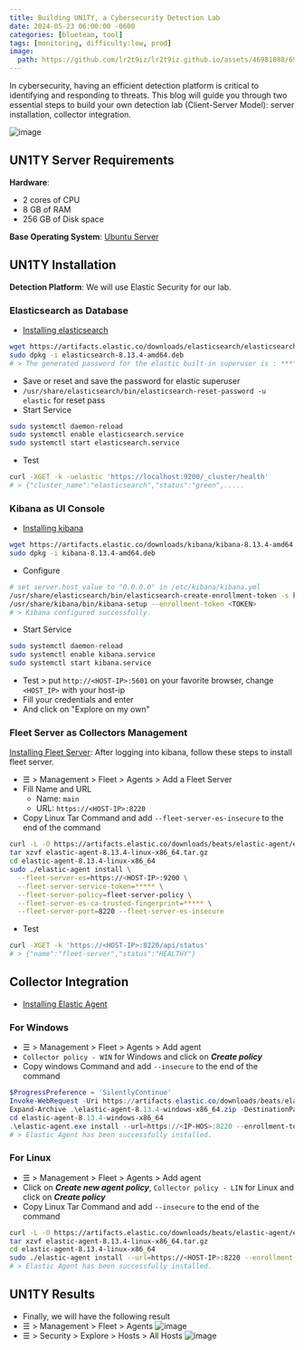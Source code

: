 ```yaml
---
title: Building UN1TY, a Cybersecurity Detection Lab
date: 2024-05-23 06:00:00 -0600
categories: [blueteam, tool]
tags: [monitoring, difficulty:low, prod]
image:
  path: https://github.com/lr2t9iz/lr2t9iz.github.io/assets/46981088/69f0c14b-29f2-4659-9b1e-41e7b0452b1a
---
```


In cybersecurity, having an efficient detection platform is critical to identifying and responding to threats. This blog will guide you through two essential steps to build your own detection lab (Client-Server Model): server installation, collector integration.

![image](https://github.com/lr2t9iz/lr2t9iz.github.io/assets/46981088/89cb2e45-56b9-4ded-b125-b3541b24e94b)

## UN1TY Server Requirements
**Hardware**:
 - 2 cores of CPU
 - 8 GB of RAM 
 - 256 GB of Disk space

**Base Operating System**: [Ubuntu Server](https://ubuntu.com/download/server)

## UN1TY Installation
**Detection Platform**: We will use Elastic Security for our lab.
### **Elasticsearch as Database**
- [Installing elasticsearch](https://www.elastic.co/guide/en/elasticsearch/reference/current/deb.html#install-deb)
```sh
wget https://artifacts.elastic.co/downloads/elasticsearch/elasticsearch-8.13.4-amd64.deb
sudo dpkg -i elasticsearch-8.13.4-amd64.deb
# > The generated password for the elastic built-in superuser is : *****
```
- Save or reset and save the password for elastic superuser
- `/usr/share/elasticsearch/bin/elasticsearch-reset-password -u elastic` for reset pass
- Start Service
```sh
sudo systemctl daemon-reload
sudo systemctl enable elasticsearch.service
sudo systemctl start elasticsearch.service
```
- Test
```sh
curl -XGET -k -uelastic 'https://localhost:9200/_cluster/health'
# > {"cluster_name":"elasticsearch","status":"green",.....
```

### Kibana as UI Console
- [Installing kibana](https://www.elastic.co/guide/en/kibana/current/deb.html#install-deb)
```sh
wget https://artifacts.elastic.co/downloads/kibana/kibana-8.13.4-amd64.deb
sudo dpkg -i kibana-8.13.4-amd64.deb
```
- Configure
```sh
# set server.host value to "0.0.0.0" in /etc/kibana/kibana.yml
/usr/share/elasticsearch/bin/elasticsearch-create-enrollment-token -s kibana 
/usr/share/kibana/bin/kibana-setup --enrollment-token <TOKEN>
# > Kibana configured successfully.
```
- Start Service
```sh
sudo systemctl daemon-reload
sudo systemctl enable kibana.service
sudo systemctl start kibana.service
```
- Test > put `http://<HOST-IP>:5601` on your favorite browser, change `<HOST_IP>` with your host-ip
- Fill your credentials and enter
- And click on "Explore on my own"

### Fleet Server as Collectors Management
[Installing Fleet Server](https://www.elastic.co/guide/en/fleet/current/install-fleet-managed-elastic-agent.html#elastic-agent-installation-steps): After logging into kibana, follow these steps to install fleet server.
- ☰ > Management > Fleet > Agents > Add a Fleet Server
- Fill Name and URL
  - Name: `main`
  - URL: `https://<HOST-IP>:8220`
- Copy Linux Tar Command and add `--fleet-server-es-insecure` to the end of the command
```sh
curl -L -O https://artifacts.elastic.co/downloads/beats/elastic-agent/elastic-agent-8.13.4-linux-x86_64.tar.gz
tar xzvf elastic-agent-8.13.4-linux-x86_64.tar.gz
cd elastic-agent-8.13.4-linux-x86_64
sudo ./elastic-agent install \
  --fleet-server-es=https://<HOST-IP>:9200 \
  --fleet-server-service-token=***** \
  --fleet-server-policy=fleet-server-policy \
  --fleet-server-es-ca-trusted-fingerprint=***** \
  --fleet-server-port=8220 --fleet-server-es-insecure
```
- Test
```sh
curl -XGET -k 'https://<HOST-IP>:8220/api/status'
# > {"name":"fleet-server","status":"HEALTHY"}
```

## Collector Integration
- [Installing Elastic Agent](https://www.elastic.co/guide/en/fleet/current/install-fleet-managed-elastic-agent.html#elastic-agent-installation-steps)
### For Windows
- ☰ > Management > Fleet > Agents > Add agent
- `Collector policy - WIN` for Windows and click on ***Create policy***
- Copy windows Command and add `--insecure` to the end of the command
```powershell
$ProgressPreference = 'SilentlyContinue'
Invoke-WebRequest -Uri https://artifacts.elastic.co/downloads/beats/elastic-agent/elastic-agent-8.13.4-windows-x86_64.zip -OutFile elastic-agent-8.13.4-windows-x86_64.zip
Expand-Archive .\elastic-agent-8.13.4-windows-x86_64.zip -DestinationPath .
cd elastic-agent-8.13.4-windows-x86_64
.\elastic-agent.exe install --url=https://<IP-HOS>:8220 --enrollment-token=***** --insecure
# > Elastic Agent has been successfully installed.
```
### For Linux
- ☰ > Management > Fleet > Agents > Add agent
- Click on ***Create new agent policy***, `Collector policy - LIN` for Linux and click on ***Create policy***
- Copy Linux Tar Command and add `--insecure` to the end of the command
```sh
curl -L -O https://artifacts.elastic.co/downloads/beats/elastic-agent/elastic-agent-8.13.4-linux-x86_64.tar.gz
tar xzvf elastic-agent-8.13.4-linux-x86_64.tar.gz
cd elastic-agent-8.13.4-linux-x86_64
sudo ./elastic-agent install --url=https://<HOST-IP>:8220 --enrollment-token=***** --insecure
# > Elastic Agent has been successfully installed.
```

## UN1TY Results
- Finally, we will have the following result
- ☰ > Management > Fleet > Agents
![image](https://github.com/lr2t9iz/lr2t9iz.github.io/assets/46981088/7b8575ab-3400-46ff-bedd-8f3b5ef94767)
- ☰ > Security > Explore > Hosts > All Hosts
![image](https://github.com/lr2t9iz/lr2t9iz.github.io/assets/46981088/ea1f8b5e-91c2-4018-8b2c-d14758ed0a9e)